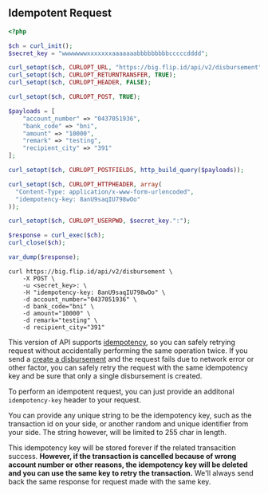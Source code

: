 ## Idempotent Request

```php
<?php

$ch = curl_init();
$secret_key = "wwwwwwwxxxxxxxaaaaaaabbbbbbbbbcccccdddd";

curl_setopt($ch, CURLOPT_URL, "https://big.flip.id/api/v2/disbursement");
curl_setopt($ch, CURLOPT_RETURNTRANSFER, TRUE);
curl_setopt($ch, CURLOPT_HEADER, FALSE);

curl_setopt($ch, CURLOPT_POST, TRUE);

$payloads = [
    "account_number" => "0437051936",
    "bank_code" => "bni",
    "amount" => "10000",
    "remark" => "testing",
    "recipient_city" => "391"
];

curl_setopt($ch, CURLOPT_POSTFIELDS, http_build_query($payloads));

curl_setopt($ch, CURLOPT_HTTPHEADER, array(
  "Content-Type: application/x-www-form-urlencoded",
  "idempotency-key: 8anU9saqIU798wOo"
));

curl_setopt($ch, CURLOPT_USERPWD, $secret_key.":");

$response = curl_exec($ch);
curl_close($ch);

var_dump($response);
```

```shell
curl https://big.flip.id/api/v2/disbursement \
    -X POST \
    -u <secret_key>: \
    -H "idempotency-key: 8anU9saqIU798wOo" \
    -d account_number="0437051936" \
    -d bank_code="bni" \
    -d amount="10000" \
    -d remark="testing" \
    -d recipient_city="391"
```

This version of API supports [idempotency](http://restcookbook.com/HTTP%20Methods/idempotency/), so you can safely retrying request without accidentally performing the same operation twice. If you send a [create a disbursement](#create-disbursement) and the request fails due to network error or other factor, you can safely retry the request with the same idempotency key and be sure that only a single disbursement is created.

To perform an idempotent request, you can just provide an additonal `idempotency-key` header to your request.

You can provide any unique string to be the idempotency key, such as the transaction id on your side, or another random and unique identifier from your side. The string however, will be limited to 255 char in length. 

This idempotency key will be stored forever if the related transacition success. **However, if the transaction is cancelled because of wrong account number or other reasons, the idempotency key will be deleted and you can use the same key to retry the transaction.** We'll always send back the same response for request made with the same key.